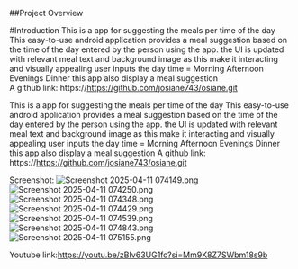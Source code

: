 ##Project Overview

#Introduction
This is a app for suggesting the meals per time of the day
This easy-to-use android application provides a meal suggestion based on the time of the day entered by the person using the app. 
the UI is updated with relevant meal text and background image as this make it interacting and visually appealing
user inputs the day time = Morning
                           Afternoon
                           Evenings
                           Dinner
this app also display a meal suggestion        
A github link: https://https://github.com/josiane743/osiane.git

This is a app for suggesting the meals per time of the day This easy-to-use android application provides a meal suggestion based on the time of the day entered by the person using the app. the UI is updated with relevant meal text and background image as this make it interacting and visually appealing user inputs the day time = Morning Afternoon Evenings Dinner this app also display a meal suggestion
A github link: https://https://github.com/josiane743/osiane.git

Screenshot:
![Screenshot 2025-04-11 074149.png](../../Pictures/Screenshot%202025-04-11%20074149.png)
![Screenshot 2025-04-11 074250.png](../../Pictures/Screenshot%202025-04-11%20074250.png)
![Screenshot 2025-04-11 074348.png](../../Pictures/Screenshot%202025-04-11%20074348.png)
![Screenshot 2025-04-11 074429.png](../../Pictures/Screenshot%202025-04-11%20074429.png)
![Screenshot 2025-04-11 074539.png](../../Pictures/Screenshot%202025-04-11%20074539.png)
![Screenshot 2025-04-11 074843.png](../../Pictures/Screenshot%202025-04-11%20074843.png)
![Screenshot 2025-04-11 075155.png](../../Pictures/Screenshot%202025-04-11%20075155.png)

Youtube link:https://youtu.be/zBIv63UG1fc?si=Mm9K8Z7SWbm18s9b